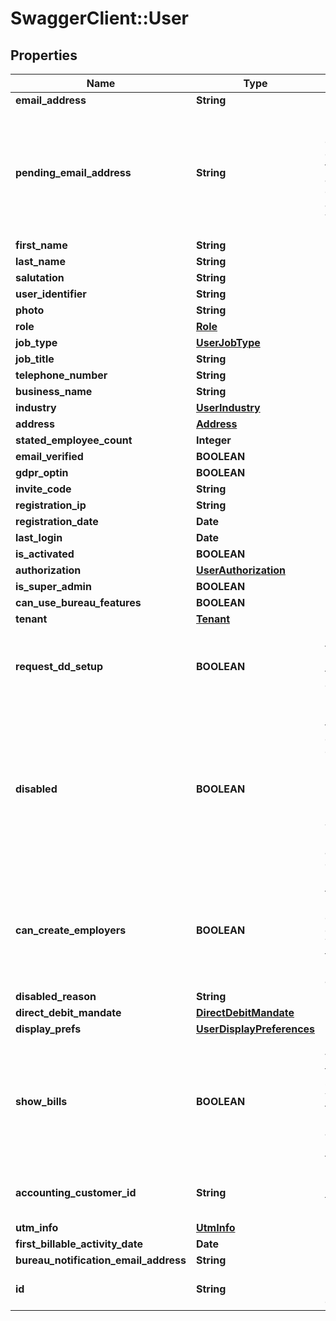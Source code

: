 # SwaggerClient::User

## Properties
Name | Type | Description | Notes
------------ | ------------- | ------------- | -------------
**email_address** | **String** |  | [optional] 
**pending_email_address** | **String** | If the user has requested to change their email address then the   address it&#x27;ll be changed to after verification will be shown here. | [optional] 
**first_name** | **String** |  | [optional] 
**last_name** | **String** |  | [optional] 
**salutation** | **String** |  | [optional] 
**user_identifier** | **String** |  | [optional] 
**photo** | **String** |  | [optional] 
**role** | [**Role**](Role.md) |  | [optional] 
**job_type** | [**UserJobType**](UserJobType.md) |  | [optional] 
**job_title** | **String** |  | [optional] 
**telephone_number** | **String** |  | [optional] 
**business_name** | **String** |  | [optional] 
**industry** | [**UserIndustry**](UserIndustry.md) |  | [optional] 
**address** | [**Address**](Address.md) |  | [optional] 
**stated_employee_count** | **Integer** |  | [optional] 
**email_verified** | **BOOLEAN** |  | [optional] 
**gdpr_optin** | **BOOLEAN** |  | [optional] 
**invite_code** | **String** |  | [optional] 
**registration_ip** | **String** |  | [optional] 
**registration_date** | **Date** |  | [optional] 
**last_login** | **Date** |  | [optional] 
**is_activated** | **BOOLEAN** |  | [optional] 
**authorization** | [**UserAuthorization**](UserAuthorization.md) |  | [optional] 
**is_super_admin** | **BOOLEAN** |  | [optional] 
**can_use_bureau_features** | **BOOLEAN** |  | [optional] 
**tenant** | [**Tenant**](Tenant.md) |  | [optional] 
**request_dd_setup** | **BOOLEAN** | [readonly] If true then the user is required to set up a direct debit mandate | [optional] 
**disabled** | **BOOLEAN** | [readonly] If true then any employers the owner managed will not be able to run new payruns.\\n  DisabledReason will give a reason why the account is disabled | [optional] 
**can_create_employers** | **BOOLEAN** | [readonly] If false then the user cannot create new employers.\\n  This can be turned on or off by the tenant admin. | [optional] 
**disabled_reason** | **String** |  | [optional] 
**direct_debit_mandate** | [**DirectDebitMandate**](DirectDebitMandate.md) |  | [optional] 
**display_prefs** | [**UserDisplayPreferences**](UserDisplayPreferences.md) |  | [optional] 
**show_bills** | **BOOLEAN** | [readonly] Whether or not the user can see bills. This will be false if the Tenant manages billing and the user is not an admin for the Tenant | [optional] 
**accounting_customer_id** | **String** | [readonly] Used internally to manage billing | [optional] 
**utm_info** | [**UtmInfo**](UtmInfo.md) |  | [optional] 
**first_billable_activity_date** | **Date** |  | [optional] 
**bureau_notification_email_address** | **String** |  | [optional] 
**id** | **String** | [readonly] The unique id of the object | [optional] 

